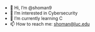 - 👋 Hi, I’m @shoman9
- 👀 I’m interested in Cybersecurity
- 🌱 I’m currently learning C
- 📫 How to reach me: shoman@luc.edu

<!---
shoman9/shoman9 is a ✨ special ✨ repository because its `README.md` (this file) appears on your GitHub profile.
You can click the Preview link to take a look at your changes.
--->
